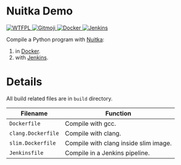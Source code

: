 # Nuitka Demo

<div>
    <a href="http://www.wtfpl.net/">
        <img src="http://www.wtfpl.net/wp-content/uploads/2012/12/wtfpl-badge-4.png" alt="WTFPL" />
    </a>
    <a href="https://gitmoji.dev">
		<img src="https://img.shields.io/badge/gitmoji-%20😜%20😍-FFDD67.svg" alt="Gitmoji" />
	</a>
    <a href="https://www.docker.com/">
        <img src="https://img.shields.io/badge/Docker-20.10.21-2496ED?logo=docker" alt="Docker" />
    </a>
    <a href="https://www.jenkins.io/">
        <img src="https://img.shields.io/badge/Jenkins-2.361.4-D24939?logo=jenkins" alt="Jenkins" />
    </a>
</div>

Compile a Python program with [Nuitka](https://github.com/Nuitka/Nuitka):

1. in [Docker](https://www.docker.com/).
2. with [Jenkins](https://www.jenkins.io/).

# Details

All build related files are in `build` directory.

| Filename           | Function                              |
|--------------------|---------------------------------------|
| `Dockerfile`       | Compile with gcc.                     |
| `clang.Dockerfile` | Compile with clang.                   |
| `slim.Dockerfile`  | Compile with clang inside slim image. |
| `Jenkinsfile`      | Compile in a Jenkins pipeline.        |
